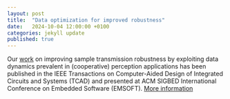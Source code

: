```yaml
---
layout: post
title:  "Data optimization for improved robustness"
date:   2024-10-04 12:00:00 +0100
categories: jekyll update
published: true
---
```


Our [work](https://ieeexplore.ieee.org/document/10745825) on improving sample transmission robustness by exploiting data dynamics prevalent in (cooperative) perception applications has been published in the IEEE Transactions on Computer-Aided Design of Integrated Circuits and Systems (TCAD) and presented at ACM SIGBED International Conference on Embedded Software (EMSOFT). [More information](https://ida-tubs.github.io/lotus/robustness/04_subsample/)

